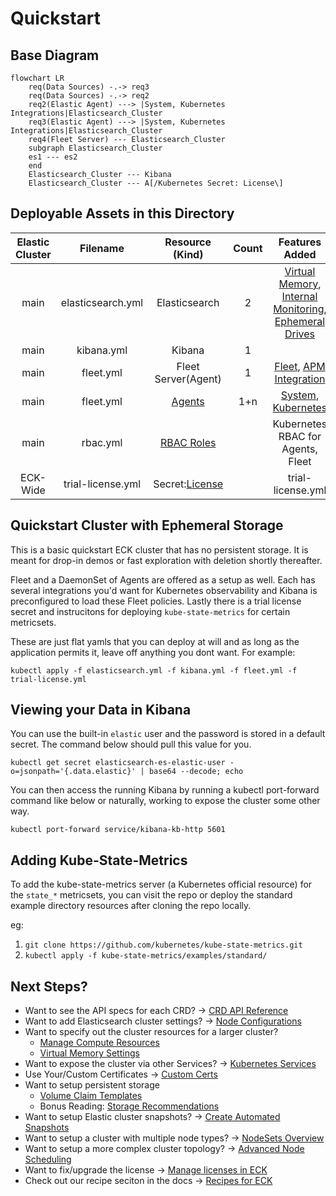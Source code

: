 # Quickstart

## Base Diagram

```mermaid
flowchart LR
	req(Data Sources) -.-> req3
	req(Data Sources) -.-> req2
	req2(Elastic Agent) ---> |System, Kubernetes Integrations|Elasticsearch_Cluster
	req3(Elastic Agent) ---> |System, Kubernetes Integrations|Elasticsearch_Cluster
	req4(Fleet Server) --- Elasticsearch_Cluster
	subgraph Elasticsearch_Cluster
	es1 --- es2
	end
	Elasticsearch_Cluster --- Kibana
	Elasticsearch_Cluster --- A[/Kubernetes Secret: License\]
```


## Deployable Assets in this Directory

| Elastic Cluster | Filename | Resource (Kind) | Count |  Features Added |
| :-------------: |:-------------:| :-------------: | :-------------: | :-------------: |
|main|elasticsearch.yml|Elasticsearch|2|[Virtual Memory](https://www.elastic.co/guide/en/cloud-on-k8s/current/k8s-virtual-memory.html), [Internal Monitoring](https://www.elastic.co/guide/en/cloud-on-k8s/current/k8s-stack-monitoring.html), [Ephemeral Drives](https://www.elastic.co/guide/en/cloud-on-k8s/current/k8s-volume-claim-templates.html#k8s_emptydir)|
|main|kibana.yml|Kibana|1||
|main|fleet.yml|Fleet Server(Agent)|1|[Fleet](https://www.elastic.co/guide/en/cloud-on-k8s/current/k8s-elastic-agent-fleet.html), [APM Integration](https://www.elastic.co/guide/en/apm/guide/current/upgrade-to-apm-integration.html) |
|main|fleet.yml|[Agents](https://www.elastic.co/guide/en/cloud-on-k8s/current/k8s-elastic-agent-fleet-configuration-examples.html)|1+n|[System](https://docs.elastic.co/en/integrations/system), [Kubernetes](https://docs.elastic.co/integrations/kubernetes)|
|main|rbac.yml|[RBAC Roles](https://kubernetes.io/docs/reference/access-authn-authz/rbac/)||Kubernetes RBAC for Agents, Fleet|
|ECK-Wide|trial-license.yml|Secret:[License](https://www.elastic.co/guide/en/cloud-on-k8s/current/k8s-licensing.html)||trial-license.yml|[Trial License](https://www.elastic.co/guide/en/cloud-on-k8s/current/k8s-licensing.html#k8s-start-trial)|

## Quickstart Cluster with Ephemeral Storage

This is a basic quickstart ECK cluster that has no persistent storage.  It is meant for drop-in demos or fast exploration with deletion shortly thereafter.

Fleet and a DaemonSet of Agents are offered as a setup as well.  Each has several integrations you'd want for Kubernetes observability and Kibana is preconfigured to load these Fleet policies. Lastly there is a trial license secret and instrucitons for deploying `kube-state-metrics` for certain metricsets.

These are just flat yamls that you can deploy at will and as long as the application permits it, leave off anything you dont want. For example:

`kubectl apply -f elasticsearch.yml -f kibana.yml -f fleet.yml -f trial-license.yml`

## Viewing your Data in Kibana

You can use the built-in `elastic` user and the password is stored in a default secret. The command below should pull this value for you. 

`kubectl get secret elasticsearch-es-elastic-user -o=jsonpath='{.data.elastic}' | base64 --decode; echo`

You can then access the running Kibana by running a kubectl port-forward command like below or naturally, working to expose the cluster some other way.

`kubectl port-forward service/kibana-kb-http 5601`


## Adding Kube-State-Metrics

To add the kube-state-metrics server (a Kubernetes official resource) for the `state_*` metricsets, you can visit the repo or deploy the standard example directory resources after cloning the repo locally.

eg:
1. `git clone https://github.com/kubernetes/kube-state-metrics.git`
2. `kubectl apply -f kube-state-metrics/examples/standard/`

## Next Steps?

- Want to see the API specs for each CRD? -> [CRD API Reference](https://www.elastic.co/guide/en/cloud-on-k8s/current/k8s-api-reference.html)
- Want to add Elasticsearch cluster settings? -> [Node Configurations](https://www.elastic.co/guide/en/cloud-on-k8s/current/k8s-node-configuration.html)
- Want to specify out the cluster resources for a larger cluster?
	+ [Manage Compute Resources](https://www.elastic.co/guide/en/cloud-on-k8s/current/k8s-managing-compute-resources.html)
	+ [Virtual Memory Settings](https://www.elastic.co/guide/en/cloud-on-k8s/current/k8s-virtual-memory.html)
- Want to expose the cluster via other Services? -> [Kubernetes Services](https://www.elastic.co/guide/en/cloud-on-k8s/current/k8s-services.html)
- Use Your/Custom Certificates -> [Custom Certs](https://www.elastic.co/guide/en/cloud-on-k8s/current/k8s-custom-http-certificate.html)
- Want to setup persistent storage
	+ [Volume Claim Templates](https://www.elastic.co/guide/en/cloud-on-k8s/current/k8s-volume-claim-templates.html)
	+ Bonus Reading: [Storage Recommendations](https://www.elastic.co/guide/en/cloud-on-k8s/current/k8s-storage-recommendations.html) 
- Want to setup Elastic cluster snapshots? -> [Create Automated Snapshots](https://www.elastic.co/guide/en/cloud-on-k8s/current/k8s-snapshots.html)
- Want to setup a cluster with multiple node types? -> [NodeSets Overview](https://www.elastic.co/guide/en/cloud-on-k8s/current/k8s-orchestration.html)
- Want to setup a more complex cluster topology? -> [Advanced Node Scheduling](https://www.elastic.co/guide/en/cloud-on-k8s/current/k8s-advanced-node-scheduling.html)
- Want to fix/upgrade the license -> [Manage licenses in ECK](https://www.elastic.co/guide/en/cloud-on-k8s/current/k8s-licensing.html)
- Check out our recipe seciton in the docs -> [Recipes for ECK](https://www.elastic.co/guide/en/cloud-on-k8s/current/k8s-recipes.html)

